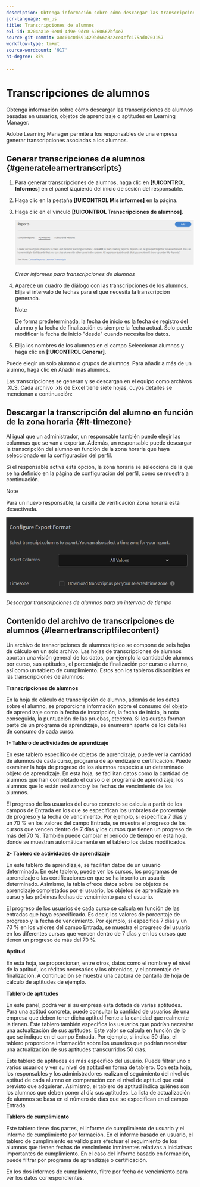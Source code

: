 ```yaml
---
description: Obtenga información sobre cómo descargar las transcripciones de alumnos basadas en usuarios, objetos de aprendizaje o aptitudes en Learning Manager.
jcr-language: en_us
title: Transcripciones de alumnos
exl-id: 8204aa1e-0e0d-4d9e-9dc0-6260667bf4e7
source-git-commit: a0c01c0d691429bd66a3a2ce4cfc175ad0703157
workflow-type: tm+mt
source-wordcount: '917'
ht-degree: 85%

---
```


# Transcripciones de alumnos

Obtenga información sobre cómo descargar las transcripciones de alumnos basadas en usuarios, objetos de aprendizaje o aptitudes en Learning Manager.

Adobe Learning Manager permite a los responsables de una empresa generar transcripciones asociadas a los alumnos.

## Generar transcripciones de alumnos {#generatelearnertranscripts}

1. Para generar transcripciones de alumnos, haga clic en **[!UICONTROL Informes]** en el panel izquierdo del inicio de sesión del responsable.
1. Haga clic en la pestaña **[!UICONTROL Mis informes]** en la página.
1. Haga clic en el vínculo **[!UICONTROL Transcripciones de alumnos]**.

   ![](assets/learner-transcripts.png)

   *Crear informes para transcripciones de alumnos*

1. Aparece un cuadro de diálogo con las transcripciones de los alumnos. Elija el intervalo de fechas para el que necesita la transcripción generada.

   >[!NOTE]
   >
   >De forma predeterminada, la fecha de inicio es la fecha de registro del alumno y la fecha de finalización es siempre la fecha actual. Solo puede modificar la fecha de inicio &quot;desde&quot; cuando necesita los datos.

1. Elija los nombres de los alumnos en el campo Seleccionar alumnos y haga clic en **[!UICONTROL Generar]**.

Puede elegir un solo alumno o grupos de alumnos. Para añadir a más de un alumno, haga clic en Añadir más alumnos.

Las transcripciones se generan y se descargan en el equipo como archivos .XLS. Cada archivo .xls de Excel tiene siete hojas, cuyos detalles se mencionan a continuación:

## Descargar la transcripción del alumno en función de la zona horaria {#lt-timezone}

Al igual que un administrador, un responsable también puede elegir las columnas que se van a exportar. Además, un responsable puede descargar la transcripción del alumno en función de la zona horaria que haya seleccionado en la configuración del perfil.

Si el responsable activa esta opción, la zona horaria se selecciona de la que se ha definido en la página de configuración del perfil, como se muestra a continuación.

>[!NOTE]
>
>Para un nuevo responsable, la casilla de verificación Zona horaria está desactivada.

![](assets/image030.png)

*Descargar transcripciones de alumnos para un intervalo de tiempo*

## Contenido del archivo de transcripciones de alumnos {#learnertranscriptfilecontent}

Un archivo de transcripciones de alumnos típico se compone de seis hojas de cálculo en un solo archivo. Las hojas de transcripciones de alumnos aportan una visión general de los datos, por ejemplo la cantidad de alumnos por curso, sus aptitudes, el porcentaje de finalización por curso o alumno, así como un tablero de cumplimiento. Estos son los tableros disponibles en las transcripciones de alumnos:

**Transcripciones de alumnos**

En la hoja de cálculo de transcripción de alumno, además de los datos sobre el alumno, se proporciona información sobre el consumo del objeto de aprendizaje como la fecha de inscripción, la fecha de inicio, la nota conseguida, la puntuación de las pruebas, etcétera. Si los cursos forman parte de un programa de aprendizaje, se enumeran aparte de los detalles de consumo de cada curso.

**1- Tablero de actividades de aprendizaje**

En este tablero específico de objetos de aprendizaje, puede ver la cantidad de alumnos de cada curso, programa de aprendizaje o certificación. Puede examinar la hoja de progreso de los alumnos respecto a un determinado objeto de aprendizaje. En esta hoja, se facilitan datos como la cantidad de alumnos que han completado el curso o el programa de aprendizaje, los alumnos que lo están realizando y las fechas de vencimiento de los alumnos.

El progreso de los usuarios del curso concreto se calcula a partir de los campos de Entrada en los que se especifican los umbrales de porcentaje de progreso y la fecha de vencimiento. Por ejemplo, si especifica 7 días y un 70 % en los valores del campo Entrada, se muestra el progreso de los cursos que vencen dentro de 7 días y los cursos que tienen un progreso de más del 70 %. También puede cambiar el período de tiempo en esta hoja, donde se muestran automáticamente en el tablero los datos modificados.

**2- Tablero de actividades de aprendizaje**

En este tablero de aprendizaje, se facilitan datos de un usuario determinado. En este tablero, puede ver los cursos, los programas de aprendizaje o las certificaciones en que se ha inscrito un usuario determinado. Asimismo, la tabla ofrece datos sobre los objetos de aprendizaje completados por el usuario, los objetos de aprendizaje en curso y las próximas fechas de vencimiento para el usuario.

El progreso de los usuarios de cada curso se calcula en función de las entradas que haya especificado. Es decir, los valores de porcentaje de progreso y la fecha de vencimiento. Por ejemplo, si especifica 7 días y un 70 % en los valores del campo Entrada, se muestra el progreso del usuario en los diferentes cursos que vencen dentro de 7 días y en los cursos que tienen un progreso de más del 70 %.

**Aptitud**

En esta hoja, se proporcionan, entre otros, datos como el nombre y el nivel de la aptitud, los réditos necesarios y los obtenidos, y el porcentaje de finalización. A continuación se muestra una captura de pantalla de hoja de cálculo de aptitudes de ejemplo.

**Tablero de aptitudes**

En este panel, podrá ver si su empresa está dotada de varias aptitudes. Para una aptitud concreta, puede consultar la cantidad de usuarios de una empresa que deben tener dicha aptitud frente a la cantidad que realmente la tienen. Este tablero también especifica los usuarios que podrían necesitar una actualización de sus aptitudes. Este valor se calcula en función de lo que se indique en el campo Entrada. Por ejemplo, si indica 50 días, el tablero proporciona información sobre los usuarios que podrían necesitar una actualización de sus aptitudes transcurridos 50 días.

Este tablero de aptitudes es más específico del usuario. Puede filtrar uno o varios usuarios y ver su nivel de aptitud en forma de tablero. Con esta hoja, los responsables y los administradores realizan el seguimiento del nivel de aptitud de cada alumno en comparación con el nivel de aptitud que está previsto que adquieran. Asimismo, el tablero de aptitud indica quiénes son los alumnos que deben poner al día sus aptitudes. La lista de actualización de alumnos se basa en el número de días que se especifican en el campo Entrada.

**Tablero de cumplimiento**

Este tablero tiene dos partes, el informe de cumplimiento de usuario y el informe de cumplimiento por formación. En el informe basado en usuario, el tablero de cumplimiento es válido para efectuar el seguimiento de los alumnos que tienen fechas de vencimiento inminentes relativas a iniciativas importantes de cumplimiento. En el caso del informe basado en formación, puede filtrar por programa de aprendizaje o certificación.

En los dos informes de cumplimiento, filtre por fecha de vencimiento para ver los datos correspondientes.
